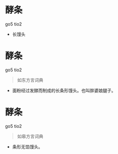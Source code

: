 # 酵条
go5 tio2
- 长馒头

# 酵条
go5 tio2
> 如东方言词典
- 面粉经过发酵而制成的长条形馒头。也叫胖婆娘腿子。

# 酵条
go5 tio2
> 如皋方言词典
- 条形无馅馒头。
